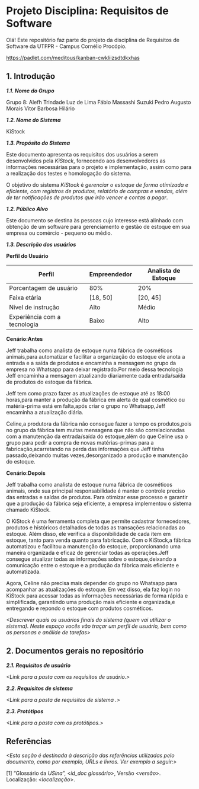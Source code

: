 
# Projeto Disciplina: Requisitos de Software

Olá! Este repositório faz parte do projeto da disciplina de Requisitos de Software da UTFPR - Campus Cornélio Procópio. 

https://padlet.com/meditous/kanban-cwkliizsdtdkxhas

## 1. Introdução

***1.1.  Nome do Grupo***

Grupo 8:
Alefh Trindade Luz de Lima
Fábio Massashi Suzuki
Pedro Augusto Morais
Vitor Barbosa Hilário

***1.2.  Nome do Sistema***

KiStock

***1.3.  Propósito do Sistema***

Este documento apresenta os requisitos dos usuários a serem desenvolvidos pela *KiStock*, fornecendo aos desenvolvedores as informações necessárias para o projeto e implementação, assim como para a realização dos testes e homologação do sistema.

O objetivo do sistema *KiStock* é *gerenciar o estoque de forma otimizada e eficiente, com registros de produtos, relatório de compras e vendas, além de ter notificações de produtos que irão vencer e contas a pagar*.



***1.2.  Público Alvo***

Este documento se destina às pessoas cujo interesse está alinhado com obtenção de um software para gerenciamento e gestão de estoque em sua empresa ou comércio - pequeno ou médio.

***1.3. Descrição dos usuários***

**Perfil do Usuário**

| Perfil | Empreendedor | Analista de Estoque |
| -------- | ------- | ------|
| Porcentagem de usuário | 80% | 20% |
| Faixa etária | [18, 50] | [20, 45] |
| Nível de instrução | Alto | Médio |
| Experiência com a tecnologia | Baixo | Alto |

**Cenário:Antes**

Jeff trabalha como analista de estoque numa fábrica de cosméticos animais,para automatizar e facilitar a organização do estoque ele anota a entrada e a saída de produtos e encaminha a mensagem no grupo da empresa no Whatsapp para deixar registrado.Por meio dessa tecnologia Jeff encaminha a mensagem atualizando diariamente cada entrada/saída de produtos do estoque da fábrica.

Jeff tem como prazo fazer as atualizações de estoque até as 18:00 horas,para manter a produção da fábrica em alerta de qual cosmético ou matéria-prima está em falta,após criar o grupo no Whatsapp,Jeff encaminha a atualização diária.

Celine,a produtora da fábrica não consegue fazer a tempo os produtos,pois no grupo da fábrica tem muitas mensagens que não são correlacionadas com a manutenção da entrada/saída do estoque,além do que Celine usa o grupo para pedir a compra de novas matérias-primas para a fabricação,acarretando na perda das informações que Jeff tinha passado,deixando muitas vezes,desorganizado a produção e manutenção do estoque.

**Cenário:Depois**

Jeff trabalha como analista de estoque numa fábrica de cosméticos animais, onde sua principal responsabilidade é manter o controle preciso das entradas e saídas de produtos. Para otimizar esse processo e garantir que a produção da fábrica seja eficiente, a empresa implementou o sistema chamado KiStock.

O KiStock é uma ferramenta completa que permite cadastrar fornecedores, produtos e históricos detalhados de todas as transações relacionadas ao estoque. Além disso, ele verifica a disponibilidade de cada item em estoque, tanto para venda quanto para fabricação. Com o KiStock,a fábrica automatizou e facilitou a manutenção do estoque, proporcionando uma maneira organizada e eficaz de gerenciar todas as operações.Jeff consegue atualizar todas as informações sobre o estoque,deixando a comunicação entre o estoque e a produção da fábrica mais eficiente e automatizada.

Agora, Celine não precisa mais depender do grupo no Whatsapp para acompanhar as atualizações do estoque. Em vez disso, ela  faz login no KiStock para acessar todas as informações necessárias de forma rápida e simplificada, garantindo uma produção mais eficiente e organizada,e entregando e repondo o estoque com produtos cosméticos.

*<Descrever quais os usuários finais do sistema (quem vai utilizar o sistema). Neste espaço vocês vão traçar um perfil de usuário, bem como as personas e análide de tarefas>*

## 2. Documentos gerais no repositório

***2.1. Requisitos de usuário***

*<Link para a pasta com os requisitos de usuário.>*

***2.2. Requisitos de sistema***

*<Link para a pasta de requisitos de sistema .>*

***2.3. Protótipos***

*<Link para a pasta com os protótipos.>*

## Referências

*<Esta seção é destinada à descrição das referências utilizadas pelo documento, como por exemplo, URLs e livros. Ver exemplo a seguir:>*

[1] “Glossário da _USina_”, <_id_doc glossário_>, Versão <_versão_>. Localização: <_localização_>.
